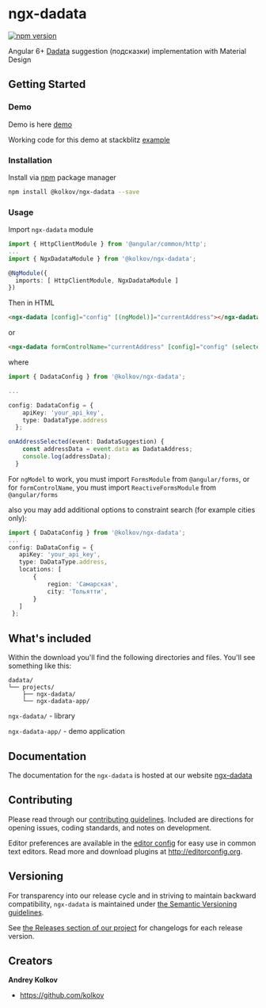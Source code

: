 # ngx-dadata
[![npm version](https://badge.fury.io/js/%40magicnov%2Fngx-dadata.svg)](https://badge.fury.io/js/%40magicnov%2Fngx-dadata)

Angular 6+ [Dadata][dadata] suggestion (подсказки) implementation with Material Design


## Getting Started

### Demo
Demo is here [demo][demo]

Working code for this demo at stackblitz [example][example]

### Installation

Install via [npm][npm] package manager

```bash
npm install @kolkov/ngx-dadata --save
```

### Usage

Import `ngx-dadata` module

```typescript
import { HttpClientModule } from '@angular/common/http';
...
import { NgxDadataModule } from '@kolkov/ngx-dadata';

@NgModule({
  imports: [ HttpClientModule, NgxDadataModule ]
})
```

Then in HTML

```html
<ngx-dadata [config]="config" [(ngModel)]="currentAddress"></ngx-dadata>
```

or

```html
<ngx-dadata formControlName="currentAddress" [config]="config" (selected)="onAddressSelected($event)"></ngx-dadata>
```

where

```typescript
import { DadataConfig } from '@kolkov/ngx-dadata';

...

config: DadataConfig = {
    apiKey: 'your_api_key',
    type: DadataType.address
  };

onAddressSelected(event: DadataSuggestion) {
    const addressData = event.data as DadataAddress;
    console.log(addressData);
  }
```

For `ngModel` to work, you must import `FormsModule` from `@angular/forms`, or for `formControlName`, you must import `ReactiveFormsModule` from `@angular/forms`

also you may add additional options to constraint search (for example cities only):

 ```typescript
import { DaDataConfig } from '@kolkov/ngx-dadata';
 ...
 config: DaDataConfig = {
    apiKey: 'your_api_key',
    type: DaDataType.address,
    locations: [
        {
            region: 'Самарская',
            city: 'Тольятти',
        }        
    ]     
  };
```

## What's included

Within the download you'll find the following directories and files. You'll see something like this:

```
dadata/
└── projects/
    ├── ngx-dadata/
    └── ngx-dadata-app/
```
`ngx-dadata/` - library

`ngx-dadata-app/` - demo application

## Documentation

The documentation for the `ngx-dadata` is hosted at our website [ngx-dadata](https://ngx-dadata.kolkov.ru/)

## Contributing

Please read through our [contributing guidelines](https://github.com/kolkov/ngx-dadata/blob/master/CONTRIBUTING.md). Included are directions for opening issues, coding standards, and notes on development.

Editor preferences are available in the [editor config](https://github.com/kolkov/ngx-dadata/blob/master/.editorconfig) for easy use in common text editors. Read more and download plugins at <http://editorconfig.org>.

## Versioning

For transparency into our release cycle and in striving to maintain backward compatibility, `ngx-dadata` is maintained under [the Semantic Versioning guidelines](http://semver.org/).

See [the Releases section of our project](https://github.com/kolkov/ngx-dadata/releases) for changelogs for each release version.

## Creators

**Andrey Kolkov**

* <https://github.com/kolkov>

[npm]: https://www.npmjs.com/
[dadata]: https://dadata.ru/api/suggest/
[demo]: https://ngx-dadata.stackblitz.io/
[example]: https://stackblitz.com/edit/ngx-dadata
